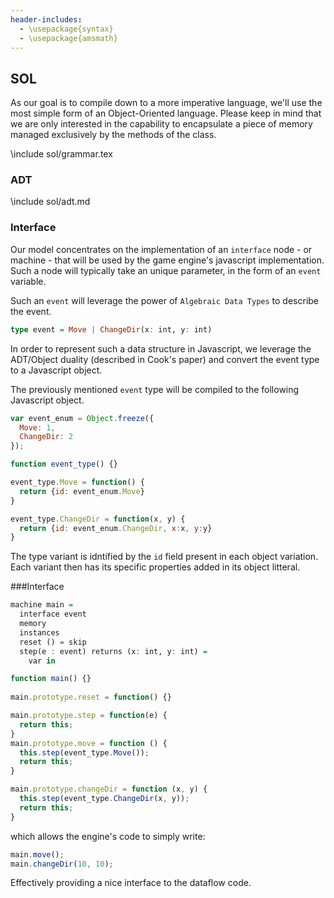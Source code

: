 ```yaml
---
header-includes:
  - \usepackage{syntax}
  - \usepackage{amsmath}
---
```

## SOL

As our goal is to compile down to a more imperative language,
we'll use the most simple form of an Object-Oriented language.
Please keep in mind that we are only interested in the capability
to encapsulate a piece of memory managed exclusively by the methods
of the class.

\include sol/grammar.tex

### ADT

\include sol/adt.md

### Interface

Our model concentrates on the implementation of an `interface` node -
or machine - that will be used by the game engine's javascript implementation.
Such a node will typically take an unique parameter, in the form of an `event` variable.

Such an `event` will leverage the power of `Algebraic Data Types` to describe the event.

```haskell
type event = Move | ChangeDir(x: int, y: int)
```

In order to represent such a data structure in Javascript, we leverage the ADT/Object duality (described in Cook's paper) and convert the event type to a Javascript object.

The previously mentioned `event` type will be compiled to the following Javascript object.

```javascript
var event_enum = Object.freeze({
  Move: 1,
  ChangeDir: 2
});

function event_type() {}

event_type.Move = function() {
  return {id: event_enum.Move}
}

event_type.ChangeDir = function(x, y) {
  return {id: event_enum.ChangeDir, x:x, y:y}
}

```

The type variant is idntified by the `id` field present in each object variation.
Each variant then has its specific properties added in its object litteral.

###Interface

```haskell
machine main =
  interface event
  memory
  instances
  reset () = skip
  step(e : event) returns (x: int, y: int) =
    var in
```

```javascript
function main() {}
  
main.prototype.reset = function() {}

main.prototype.step = function(e) {
  return this;
}
main.prototype.move = function () {
  this.step(event_type.Move());
  return this;
}

main.prototype.changeDir = function (x, y) {
  this.step(event_type.ChangeDir(x, y));
  return this;
}

```
which allows the engine's code to simply write:

```javascript
main.move();
main.changeDir(10, 10);
```

Effectively providing a nice interface to the dataflow code.
